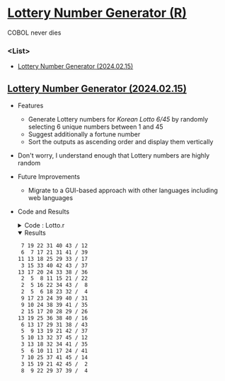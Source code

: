 # [Lottery Number Generator (R)](../../README.md#r)

COBOL never dies


### \<List>

- [Lottery Number Generator (2024.02.15)](#lottery-number-generator-20240215)


## [Lottery Number Generator (2024.02.15)](#list)

- Features
  - Generate Lottery numbers for *Korean Lotto 6/45* by randomly selecting 6 unique numbers between 1 and 45
  - Suggest additionally a fortune number
  - Sort the outputs as ascending order and display them vertically
- Don't worry, I understand enough that Lottery numbers are highly random
- Future Improvements
  - Migrate to a GUI-based approach with other languages including web languages
- Code and Results
  <details>
    <summary>Code : Lotto.r</summary>

  ```r
  BALLS = 45
  CHOOSE = 6
  PURCHASE = 20
  ```
  ```r
  for (i in 1:PURCHASE) {
      while (TRUE) {
          # Generate 6 random numbers between 1 and 42
          nums <- c(sort(ceiling(runif(CHOOSE) * BALLS)))
          luckyNum <- ceiling(runif(1) * BALLS)
          # Check if there are exactly 6 unique numbers and luckyNum is not in nums
          if (!any(duplicated(nums)) && !any(luckyNum %in% nums)) {
              break;
          }
      }

      # Print the selected numbers with fixed width
      for (j in 1:CHOOSE) {
          cat(sprintf("%2d ", nums[j]))
      }
      cat("/", sprintf("%2d", luckyNum), "\n")
  }
  ```
  </details>

  <details open="">
    <summary>Results</summary>

  ```txt
   7 19 22 31 40 43 / 12 
   6  7 17 21 31 41 / 39 
  11 13 18 25 29 33 / 17 
   3 15 33 40 42 43 / 37 
  13 17 20 24 33 38 / 36 
   2  5  8 11 15 21 / 22 
   2  5 16 22 34 43 /  8 
   2  5  6 18 23 32 /  4 
   9 17 23 24 39 40 / 31 
   9 10 24 38 39 41 / 35 
   2 15 17 20 28 29 / 26 
  13 19 25 36 38 40 / 16 
   6 13 17 29 31 38 / 43 
   5  9 13 19 21 42 / 37 
   5 10 13 32 37 45 / 12 
   3 13 18 32 34 41 / 35 
   5  6 10 11 17 24 / 41 
   7 10 25 37 41 45 / 14 
   3 15 19 21 42 45 /  2 
   8  9 22 29 37 39 /  4 
  ```
  </details>
